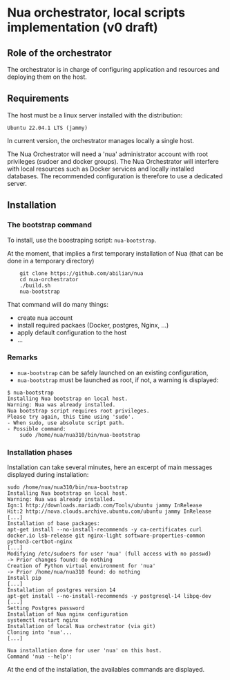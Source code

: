 # Nua orchestrator, local scripts implementation (v0 draft)

## Role of the orchestrator

The orchestrator is in charge of configuring application and resources and deploying them on the host.

## Requirements

The host must be a linux server installed with the distribution:

    Ubuntu 22.04.1 LTS (jammy)

In current version, the orchestrator manages locally a single host.

The Nua Orchestrator will need a 'nua' administrator account with root privileges (sudoer and docker groups).
The Nua Orchestrator will interfere with local resources such as Docker services and locally installed databases. The recommended configuration is therefore to use a dedicated server.

## Installation

### The bootstrap command

To install, use the boostraping script: `nua-bootstrap`.

At the moment, that implies a first temporary installation of Nua (that can be done in a temporary directory)

```console
    git clone https://github.com/abilian/nua
    cd nua-orchestrator
    ./build.sh
    nua-bootstrap
```


That command will do many things:

- create nua account
- install required packaes (Docker, postgres, Nginx, ...)
- apply default configuration to the host
- ...

### Remarks

-   `nua-bootstrap` can be safely launched on an existing configuration,
-   `nua-bootstrap` must be launched as root, if not, a warning is displayed:

```console
$ nua-bootstrap
Installing Nua bootstrap on local host.
Warning: Nua was already installed.
Nua bootstrap script requires root privileges.
Please try again, this time using 'sudo'.
- When sudo, use absolute script path.
- Possible command:
    sudo /home/nua/nua310/bin/nua-bootstrap
```

### Installation phases

Installation can take several minutes, here an excerpt of main messages displayed during installation:

```console
sudo /home/nua/nua310/bin/nua-bootstrap
Installing Nua bootstrap on local host.
Warning: Nua was already installed.
Ign:1 http://downloads.mariadb.com/Tools/ubuntu jammy InRelease
Hit:2 http://nova.clouds.archive.ubuntu.com/ubuntu jammy InRelease                                                                        [...]
Installation of base packages:
apt-get install --no-install-recommends -y ca-certificates curl docker.io lsb-release git nginx-light software-properties-common python3-certbot-nginx
[...]
Modifying /etc/sudoers for user 'nua' (full access with no passwd)
-> Prior changes found: do nothing
Creation of Python virtual environment for 'nua'
-> Prior /home/nua/nua310 found: do nothing
Install pip
[...]
Installation of postgres version 14
apt-get install --no-install-recommends -y postgresql-14 libpq-dev
[...]
Setting Postgres password
Installation of Nua nginx configuration
systemctl restart nginx
Installation of local Nua orchestrator (via git)
Cloning into 'nua'...
[...]

Nua installation done for user 'nua' on this host.
Command 'nua --help':
```

At the end of the installation, the availables commands are displayed.
